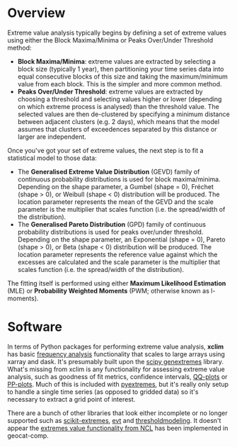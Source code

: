 # Overview

Extreme value analysis typically begins by defining a set of extreme values using
either the Block Maxima/Minima or Peaks Over/Under Threshold method:
- **Block Maxima/Minima**: extreme values are extracted by selecting a block size (typically 1 year),
then partitioning your time series data into equal consecutive blocks of this size
and taking the maximum/minimum value from each block.
This is the simpler and more common method.
- **Peaks Over/Under Threshold**: extreme values are extracted by choosing a threshold and selecting values higher or lower
(depending on which extreme process is analysed) than the threshold value.
The selected values are then de-clustered by specifying a minimum distance between adjacent clusters (e.g. 2 days),
which means that the model assumes that clusters of exceedences separated by this distance or larger are independent.

Once you've got your set of extreme values,
the next step is to fit a statistical model to those data:
- The **Generalised Extreme Value Distribution** (GEVD) family of continuous probability distributions is used for block maxima/minima.
Depending on the shape parameter, a Gumbel (shape = 0), Fréchet (shape > 0), or Weibull (shape < 0) distribution will be produced.
The location parameter represents the mean of the GEVD and the scale parameter is the multiplier that scales function (i.e. the spread/width of the distribution).
- The **Generalised Pareto Distribution** (GPD) family of continuous probability distributions is used for peaks over/under threshold.
Depending on the shape parameter, an Exponential (shape = 0), Pareto (shape > 0), or Beta (shape < 0) distribution will be produced.
The location parameter represents the reference value against which the excesses are calculated and the scale parameter is the multiplier that scales function (i.e. the spread/width of the distribution).

The fitting itself is performed using either **Maximum Likelihood Estimation** (MLE) or
**Probability Weighted Moments** (PWM; otherwise known as l-moments).

# Software

In terms of Python packages for performing extreme value analysis,
**xclim** has basic [frequency analysis](https://xclim.readthedocs.io/en/stable/notebooks/frequency_analysis.html)
functionality that scales to large arrays using xarray and dask.
It's presumably built upon the [scipy genextremes](https://docs.scipy.org/doc/scipy/reference/generated/scipy.stats.genextreme.html) library.
What's missing from xclim is any functionality for assessing extreme value analysis,
such as goodness of fit metrics, confidence intervals,
[QQ-plots](https://en.wikipedia.org/wiki/Q%E2%80%93Q_plot) or
[PP-plots](https://en.wikipedia.org/wiki/P%E2%80%93P_plot).
Much of this is included with [pyextremes](https://georgebv.github.io/pyextremes/),
but it's really only setup to handle a single time series (as opposed to gridded data)
so it's necessary to extract a grid point of interest.

There are a bunch of other libraries that look either incomplete or no longer supported such as
[scikit-extremes](https://scikit-extremes.readthedocs.io/),
[evt](https://evt.readthedocs.io) and
[thresholdmodeling](https://github.com/iagolemos1/thresholdmodeling).
It doesn't appear the [extremes value functionality from NCL](https://www.ncl.ucar.edu/Document/Functions/extval.shtml)
has been implemented in geocat-comp.

